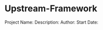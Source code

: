 # Upstream-Framework

Project Name: <insert project name>
  Description: <insert description>
  Author: <insert author name>
  Start Date: <insert start date>
